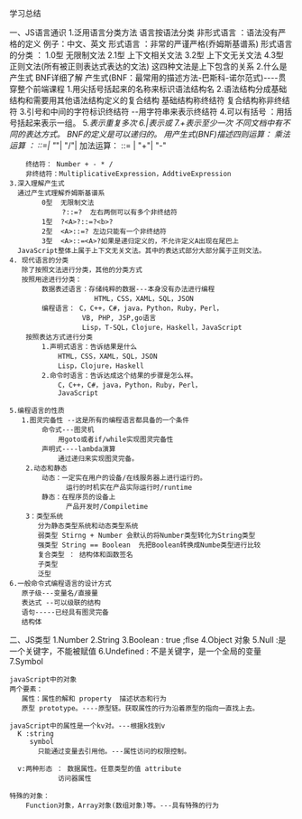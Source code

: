 学习总结

一、JS语言通识
    1.泛用语言分类方法
      语言按语法分类
          非形式语言 ：语法没有严格的定义
                      例子：中文、英文
          形式语言 ：非常的严谨严格(乔姆斯基谱系)
              形式语言的分类 ：
                        1.0型 无限制文法
                        2.1型 上下文相关文法
                        3.2型 上下文无关文法
                        4.3型 正则文法(所有被正则表达式表达的文法)
              这四种文法是上下包含的关系
    2.什么是产生式  BNF详细了解
      产生式(BNF：最常用的描述方法-巴斯科-诺尔范式)----贯穿整个前端课程
        1.用尖括号括起来的名称来标识语法结构名
        2.语法结构分成基础结构和需要用其他语法结构定义的复合结构
          基础结构称终结符
          复合结构称非终结符 
        3.引号和中间的字符标识终结符  --用字符串来表示终结符
        4.可以有括号  ：用括号括起来表示一组。
        5.*表示重复多次
        6.|表示或
        7.+表示至少一次
        不同文档中有不同的表达方式。
    BNF的定义是可以递归的。
    用产生式(BNF)描述四则运算：
       乘法运算 ： 
           <MultiplicativeExpression>::=<Number>|
                                         <MultiplicativeExpression>"*"<Number>|
                                         <MultiplicativeExpression>"/"<Number>|
        加法运算：
           <AddtiveExpression>::=<MultiplicativeExpression> |
                                 <AddtiveExpression> "+"<MultiplicativeExpression>|
                                 <AddtiveExpression>"-"<MultiplicativeExpression>
        
        终结符： Number + - * /
        非终结符：MultiplicativeExpression，AddtiveExpression
    3.深入理解产生式
      通过产生式理解乔姆斯基谱系
            0型  无限制文法
                 ?::=?  左右两侧可以有多个非终结符
            1型  ?<A>?::=?<b>?
            2型  <A>::=? 左边只能有一个非终结符
            3型  <A>::=<A>?如果是递归定义的，不允许定义A出现在尾巴上
      JavaScript整体上属于上下文无关文法。其中的表达式部分大部分属于正则文法。
    4. 现代语言的分类
       除了按照文法进行分类，其他的分类方式
       按照用途进行分类：
            数据表述语言：存储纯粹的数据---本身没有办法进行编程
                         HTML，CSS，XAML，SQL，JSON
            编程语言： C，C++，C#，java，Python，Ruby，Perl，
                      VB, PHP, JSP,go语言
                      Lisp，T-SQL，Clojure，Haskell，JavaScript
        按照表达方式进行分类
            1.声明式语言：告诉结果是什么
                HTML，CSS，XAML，SQL，JSON
                Lisp，Clojure，Haskell
            2.命令时语言：告诉达成这个结果的步骤是怎么样。
                C，C++，C#，java，Python，Ruby，Perl，
                JavaScript
       
    5.编程语言的性质
       1.图灵完备性 --这是所有的编程语言都具备的一个条件
            命令式---图灵机 
                用goto或者if/while实现图灵完备性
            声明式----lambda演算
                通过递归来实现图灵完备。
        2.动态和静态
            动态：一定实在用户的设备/在线服务器上进行运行的。
                  运行的时机实在产品实际运行时/runtime
            静态：在程序员的设备上
                  产品开发时/Compiletime
        3：类型系统
           分为静态类型系统和动态类型系统
           弱类型 Stirng + Number 会默认的将Number类型转化为String类型
           强类型 String == Boolean  先把Boolean转换成Numbe类型进行比较
           复合类型 ： 结构体和函数签名
           子类型
           泛型
    6.一般命令式编程语言的设计方式
       原子级---变量名/直接量
       表达式 --可以级联的结构
       语句-----已经具有图灵完备
       结构体      
二、JS类型
    1.Number
    2.String
    3.Boolean : true ;flse
    4.Object 对象
    5.Null :是一个关键字，不能被赋值
    6.Undefined : 不是关键字，是一个全局的变量
    7.Symbol

    javaScript中的对象
    两个要素：
       属性：属性的解和 property  描述状态和行为
       原型 prototype。----原型链。获取属性的行为沿着原型的指向一直找上去。

    javaScript中的属性是一个kv对。---根据k找到v
      K :string
         symbol  
           只能通过变量去引用他。---属性访问的权限控制。

      v:两种形态 ： 数据属性。任意类型的值 attribute
                访问器属性

    特殊的对象：
        Function对象，Array对象(数组对象)等。---具有特殊的行为